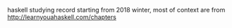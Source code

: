 haskell studying record 
starting from 2018 winter, most of context are from http://learnyouahaskell.com/chapters
